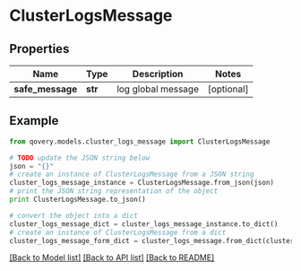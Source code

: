# ClusterLogsMessage


## Properties

Name | Type | Description | Notes
------------ | ------------- | ------------- | -------------
**safe_message** | **str** | log global message | [optional] 

## Example

```python
from qovery.models.cluster_logs_message import ClusterLogsMessage

# TODO update the JSON string below
json = "{}"
# create an instance of ClusterLogsMessage from a JSON string
cluster_logs_message_instance = ClusterLogsMessage.from_json(json)
# print the JSON string representation of the object
print ClusterLogsMessage.to_json()

# convert the object into a dict
cluster_logs_message_dict = cluster_logs_message_instance.to_dict()
# create an instance of ClusterLogsMessage from a dict
cluster_logs_message_form_dict = cluster_logs_message.from_dict(cluster_logs_message_dict)
```
[[Back to Model list]](../README.md#documentation-for-models) [[Back to API list]](../README.md#documentation-for-api-endpoints) [[Back to README]](../README.md)


